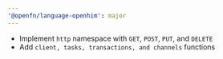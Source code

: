 ```yaml
---
'@openfn/language-openhim': major
---
```


- Implement `http` namespace with `GET`, `POST`, `PUT`, and `DELETE`
- Add `client, tasks, transactions, and channels` functions
